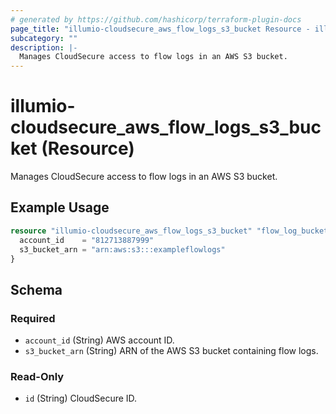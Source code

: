```yaml
---
# generated by https://github.com/hashicorp/terraform-plugin-docs
page_title: "illumio-cloudsecure_aws_flow_logs_s3_bucket Resource - illumio-cloudsecure"
subcategory: ""
description: |-
  Manages CloudSecure access to flow logs in an AWS S3 bucket.
---
```


# illumio-cloudsecure_aws_flow_logs_s3_bucket (Resource)

Manages CloudSecure access to flow logs in an AWS S3 bucket.

## Example Usage

```terraform
resource "illumio-cloudsecure_aws_flow_logs_s3_bucket" "flow_log_bucket" {
  account_id    = "812713887999"
  s3_bucket_arn = "arn:aws:s3:::exampleflowlogs"
}
```

<!-- schema generated by tfplugindocs -->
## Schema

### Required

- `account_id` (String) AWS account ID.
- `s3_bucket_arn` (String) ARN of the AWS S3 bucket containing flow logs.

### Read-Only

- `id` (String) CloudSecure ID.
